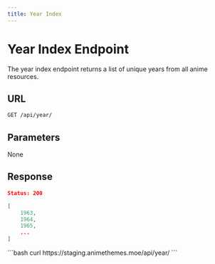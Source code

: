 ```yaml
---
title: Year Index
---
```


<Block>

# Year Index Endpoint

The year index endpoint returns a list of unique years from all anime resources.

## URL

```sh
GET /api/year/
```

## Parameters

None

## Response

```json
Status: 200

[
    1963,
    1964,
    1965,
    ...
]
```

<Example>

<CURL>
```bash
curl https://staging.animethemes.moe/api/year/
```
</CURL>

</Example>

</Block>